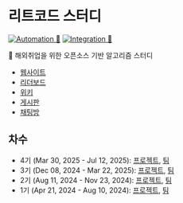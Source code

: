 # 리트코드 스터디

[![Automation 🤖](https://github.com/DaleStudy/leetcode-study/actions/workflows/automation.yaml/badge.svg)](https://github.com/DaleStudy/leetcode-study/actions/workflows/automation.yaml)
[![Integration 🔄](https://github.com/DaleStudy/leetcode-study/actions/workflows/integration.yaml/badge.svg)](https://github.com/DaleStudy/leetcode-study/actions/workflows/integration.yaml)

🛫 해외취업을 위한 오픈소스 기반 알고리즘 스터디

- [웹사이트](https://www.dalestudy.com/)
- [리더보드](https://leaderboard.dalestudy.com/)
- [위키](https://github.com/DaleStudy/leetcode-study/wiki)
- [게시판](https://github.com/DaleStudy/leetcode-study/discussions)
- [채팅방](https://discord.com/channels/775115965964222492/1229860988170403901)

## 차수

- 4기 (Mar 30, 2025 - Jul 12, 2025): [프로젝트](https://github.com/orgs/DaleStudy/projects/13/views/3), [팀](https://github.com/orgs/DaleStudy/teams/leetcode04)
- 3기 (Dec 08, 2024 - Mar 22, 2025): [프로젝트](https://github.com/orgs/DaleStudy/projects/12/views/3), [팀](https://github.com/orgs/DaleStudy/teams/leetcode03)
- 2기 (Aug 11, 2024 - Nov 23, 2024): [프로젝트](https://github.com/orgs/DaleStudy/projects/3/views/3), [팀](https://github.com/orgs/DaleStudy/teams/leetcode02)
- 1기 (Apr 21, 2024 - Aug 10, 2024): [프로젝트](https://github.com/orgs/DaleStudy/projects/1/views/1), [팀](https://github.com/orgs/DaleStudy/teams/leetcode01)
